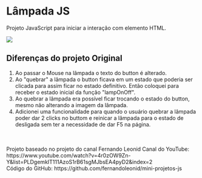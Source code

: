 # Lâmpada JS
Projeto JavaScript para iniciar a interação com elemento HTML.

<img src='https://user-images.githubusercontent.com/53500137/165019898-60300500-051f-4aca-a865-1b81e92a0da7.gif'>

## Diferenças do projeto Original

1. Ao passar o Mouse na lâmpada o texto do button é alterado.
2. Ao "quebrar" a lâmpada o button ficava em um estado que poderia ser clicada para assim ficar no estado definitivo. Então coloquei para receber o estado inicial da função "lampOnOff".
3. Ao quebrar a lâmpada era possível ficar trocando o estado do button, mesmo não alterando a imagem da lâmpada.
4. Adicionei uma funcionalidade para quando o usuário quebrar a lâmpada poder dar 2 clicks no buttom e reinicar a lâmpada para o estado de desligada sem ter a necessidade de dar F5 na página.


<br>
<br>
Projeto baseado no projeto do canal Fernando Leonid
Canal do YouTube: https://www.youtube.com/watch?v=4r0zOW9Zn-Y&list=PLDgemkIT111AzoS1rB61sgMJbsEA4pyD2&index=2 <br>
Código do GitHub: https://github.com/fernandoleonid/mini-projetos-js

